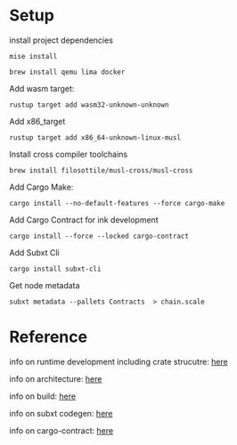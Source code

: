 # Setup

install project dependencies
```
mise install
```
```
brew install qemu lima docker
```

Add wasm target:
```
rustup target add wasm32-unknown-unknown
```

Add x86_target
```
rustup target add x86_64-unknown-linux-musl
```

Install cross compiler toolchains
```
brew install filosottile/musl-cross/musl-cross
```

Add Cargo Make:
```
cargo install --no-default-features --force cargo-make
```

Add Cargo Contract for ink development
```
cargo install --force --locked cargo-contract
```

Add Subxt Cli
```
cargo install subxt-cli
```

Get node metadata
```
subxt metadata --pallets Contracts  > chain.scale
```


# Reference
info on runtime development including crate strucutre: [here](https://docs.substrate.io/learn/runtime-development/)

info on architecture: [here](https://docs.substrate.io/learn/architecture/)

info on build: [here](https://docs.substrate.io/build/build-process/)

info on subxt codegen: [here](https://docs.rs/subxt/0.37.0/subxt/book/setup/codegen/index.html)

info on cargo-contract: [here](https://use.ink/cargo-contract-cli/)